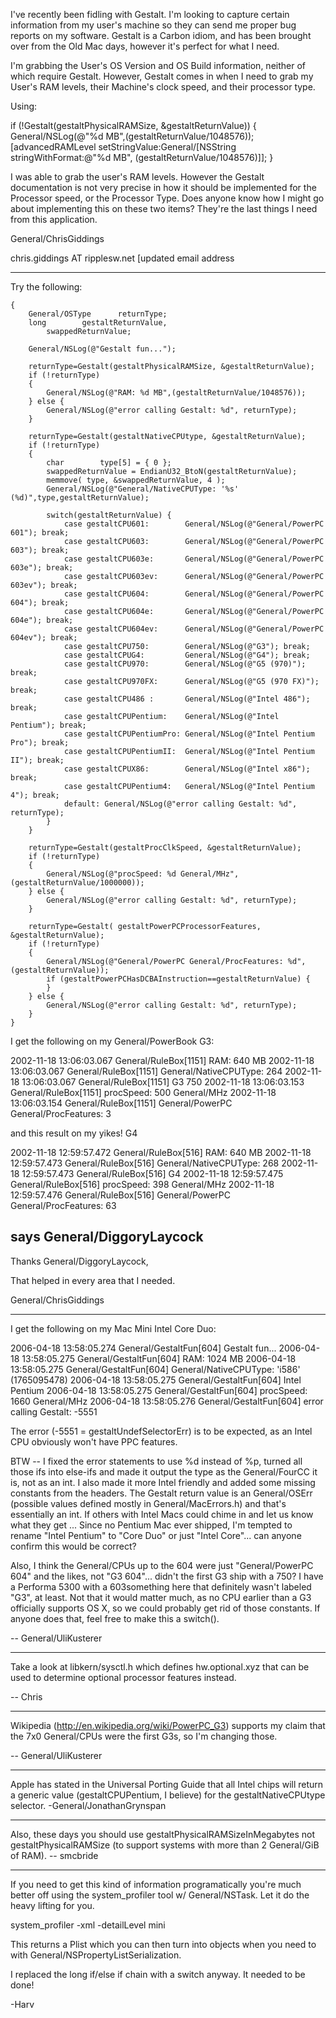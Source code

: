 I've recently been fidling with Gestalt.  I'm looking to capture certain information from my user's machine so they can send me proper bug reports on my software.  Gestalt is a Carbon idiom, and has been brought over from the Old Mac days, however it's perfect for what I need.

I'm grabbing the User's OS Version and OS Build information, neither of which require Gestalt.  However, Gestalt comes in when I need to grab my User's RAM levels, their Machine's clock speed, and their processor type.

Using:
    
if (!Gestalt(gestaltPhysicalRAMSize, &gestaltReturnValue))
    {
    General/NSLog(@"%d MB",(gestaltReturnValue/1048576));
    [advancedRAMLevel setStringValue:General/[NSString
        stringWithFormat:@"%d MB",
                         (gestaltReturnValue/1048576)]]; 
    }


I was able to grab the user's RAM levels.  However the Gestalt documentation is not very precise in how it should be implemented for the Processor speed, or the Processor Type. Does anyone know how I might go about implementing this on these two items?  They're the last things I need from this application.

General/ChrisGiddings


chris.giddings AT ripplesw.net
[updated email address

----

Try the following:

    
	{
		General/OSType		returnType;
		long		gestaltReturnValue,
			swappedReturnValue;
		
		General/NSLog(@"Gestalt fun...");
		
		returnType=Gestalt(gestaltPhysicalRAMSize, &gestaltReturnValue);
		if (!returnType)
		{
			General/NSLog(@"RAM: %d MB",(gestaltReturnValue/1048576));
		} else {
			General/NSLog(@"error calling Gestalt: %d", returnType);
		}
		
		returnType=Gestalt(gestaltNativeCPUtype, &gestaltReturnValue);
		if (!returnType)
		{
			char		type[5] = { 0 };
			swappedReturnValue = EndianU32_BtoN(gestaltReturnValue);
			memmove( type, &swappedReturnValue, 4 );
			General/NSLog(@"General/NativeCPUType: '%s' (%d)",type,gestaltReturnValue);
			
			switch(gestaltReturnValue) {
				case gestaltCPU601:        General/NSLog(@"General/PowerPC 601"); break;
				case gestaltCPU603:        General/NSLog(@"General/PowerPC 603"); break;
				case gestaltCPU603e:       General/NSLog(@"General/PowerPC 603e"); break;
				case gestaltCPU603ev:      General/NSLog(@"General/PowerPC 603ev"); break;
				case gestaltCPU604:        General/NSLog(@"General/PowerPC 604"); break;
				case gestaltCPU604e:       General/NSLog(@"General/PowerPC 604e"); break;
				case gestaltCPU604ev:      General/NSLog(@"General/PowerPC 604ev"); break;
				case gestaltCPU750:        General/NSLog(@"G3"); break;
				case gestaltCPUG4:         General/NSLog(@"G4"); break;
				case gestaltCPU970:        General/NSLog(@"G5 (970)"); break;
				case gestaltCPU970FX:      General/NSLog(@"G5 (970 FX)"); break;
				case gestaltCPU486 :       General/NSLog(@"Intel 486"); break;
				case gestaltCPUPentium:    General/NSLog(@"Intel Pentium"); break;
				case gestaltCPUPentiumPro: General/NSLog(@"Intel Pentium Pro"); break;
				case gestaltCPUPentiumII:  General/NSLog(@"Intel Pentium II"); break;
				case gestaltCPUX86:        General/NSLog(@"Intel x86"); break;
				case gestaltCPUPentium4:   General/NSLog(@"Intel Pentium 4"); break;
				default: General/NSLog(@"error calling Gestalt: %d", returnType);
			}
		}
		
		returnType=Gestalt(gestaltProcClkSpeed, &gestaltReturnValue);
		if (!returnType)
		{
			General/NSLog(@"procSpeed: %d General/MHz",(gestaltReturnValue/1000000));
		} else {
			General/NSLog(@"error calling Gestalt: %d", returnType);
		}
		
		returnType=Gestalt( gestaltPowerPCProcessorFeatures, &gestaltReturnValue);
		if (!returnType)
		{
			General/NSLog(@"General/PowerPC General/ProcFeatures: %d",(gestaltReturnValue));
			if (gestaltPowerPCHasDCBAInstruction==gestaltReturnValue) {
			}
		} else {
			General/NSLog(@"error calling Gestalt: %d", returnType);
		}
	}



I get the following on my General/PowerBook G3:
    
2002-11-18 13:06:03.067 General/RuleBox[1151] RAM: 640 MB
2002-11-18 13:06:03.067 General/RuleBox[1151] General/NativeCPUType: 264
2002-11-18 13:06:03.067 General/RuleBox[1151] G3 750
2002-11-18 13:06:03.153 General/RuleBox[1151] procSpeed: 500 General/MHz
2002-11-18 13:06:03.154 General/RuleBox[1151] General/PowerPC General/ProcFeatures: 3


and this result on my yikes! G4
    
2002-11-18 12:59:57.472 General/RuleBox[516] RAM: 640 MB
2002-11-18 12:59:57.473 General/RuleBox[516] General/NativeCPUType: 268
2002-11-18 12:59:57.473 General/RuleBox[516] G4
2002-11-18 12:59:57.475 General/RuleBox[516] procSpeed: 398 General/MHz
2002-11-18 12:59:57.476 General/RuleBox[516] General/PowerPC General/ProcFeatures: 63


says General/DiggoryLaycock
----

Thanks General/DiggoryLaycock,

That helped in every area that I needed.

General/ChrisGiddings

----

I get the following on my Mac Mini Intel Core Duo:
    
2006-04-18 13:58:05.274 General/GestaltFun[604] Gestalt fun...
2006-04-18 13:58:05.275 General/GestaltFun[604] RAM: 1024 MB
2006-04-18 13:58:05.275 General/GestaltFun[604] General/NativeCPUType: 'i586' (1765095478)
2006-04-18 13:58:05.275 General/GestaltFun[604] Intel Pentium
2006-04-18 13:58:05.275 General/GestaltFun[604] procSpeed: 1660 General/MHz
2006-04-18 13:58:05.276 General/GestaltFun[604] error calling Gestalt: -5551


The error (-5551 = gestaltUndefSelectorErr) is to be expected, as an Intel CPU obviously won't have PPC features.

BTW -- I fixed the error statements to use %d instead of %p, turned all those ifs into else-ifs and made it output the type as the General/FourCC it is, not as an int. I also made it more Intel friendly and added some missing constants from the headers. The Gestalt return value is an General/OSErr (possible values defined mostly in General/MacErrors.h) and that's essentially an int. If others with Intel Macs could chime in and let us know what they get ... Since no Pentium Mac ever shipped, I'm tempted to rename "Intel Pentium" to "Core Duo" or just "Intel Core"... can anyone confirm this would be correct?

Also, I think the General/CPUs up to the 604 were just "General/PowerPC 604" and the likes, not "G3 604"... didn't the first G3 ship with a 750? I have a Performa 5300 with a 603something here that definitely wasn't labeled "G3", at least. Not that it would matter much, as no CPU earlier than a G3 officially supports OS X, so we could probably get rid of those constants. If anyone does that, feel free to make this a switch().

-- General/UliKusterer

----

Take a look at libkern/sysctl.h which defines hw.optional.xyz that can be used to determine optional processor features instead.

-- Chris

----

Wikipedia (http://en.wikipedia.org/wiki/PowerPC_G3) supports my claim that the 7x0 General/CPUs were the first G3s, so I'm changing those.

-- General/UliKusterer

----

Apple has stated in the Universal Porting Guide that all Intel chips will return a generic value (gestaltCPUPentium, I believe) for the gestaltNativeCPUtype selector. -General/JonathanGrynspan

----

Also, these days you should use gestaltPhysicalRAMSizeInMegabytes not gestaltPhysicalRAMSize (to support systems with more than 2 General/GiB of RAM). -- smcbride

----

If you need to get this kind of information programatically you're much better off using the system_profiler tool w/ General/NSTask.  Let it do the heavy lifting for you.

system_profiler -xml -detailLevel mini

This returns a Plist which you can then turn into objects when you need to with General/NSPropertyListSerialization.

I replaced the long if/else if chain with a switch anyway.  It needed to be done!

-Harv